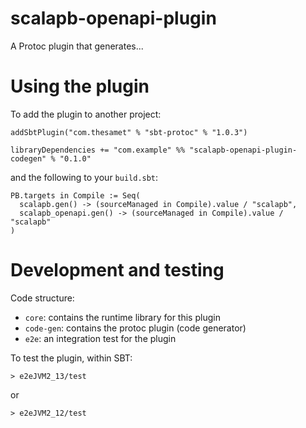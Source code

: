# scalapb-openapi-plugin

A Protoc plugin that generates...

# Using the plugin

To add the plugin to another project:

```
addSbtPlugin("com.thesamet" % "sbt-protoc" % "1.0.3")

libraryDependencies += "com.example" %% "scalapb-openapi-plugin-codegen" % "0.1.0"
```

and the following to your `build.sbt`:
```
PB.targets in Compile := Seq(
  scalapb.gen() -> (sourceManaged in Compile).value / "scalapb",
  scalapb_openapi.gen() -> (sourceManaged in Compile).value / "scalapb"
)
```

# Development and testing

Code structure:
- `core`: contains the runtime library for this plugin
- `code-gen`: contains the protoc plugin (code generator)
- `e2e`: an integration test for the plugin

To test the plugin, within SBT:

```
> e2eJVM2_13/test
```

or 

```
> e2eJVM2_12/test
```

